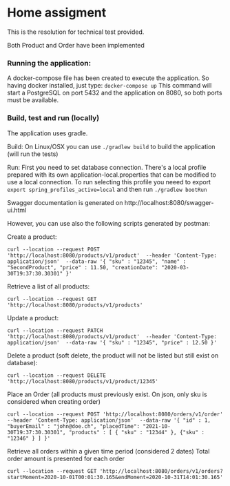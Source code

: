 # Home assigment

This is the resolution for technical test provided.

Both Product and Order have been implemented

### Running the application:

A docker-compose file has been created to execute the application. So having docker installed,
just type: `docker-compose up`
This command will start a PostgreSQL on port 5432 and the application on 8080, so both ports must 
be available.  

### Build, test and run (locally)

The application uses gradle. 

Build: On Linux/OSX you can use `./gradlew build` to build the application (will run the tests)

Run: First you need to set database connection. There's a local profile prepared with its own application-local.properties
that can be modified to use a local connection. To run selecting this profile you neeed to export
`export spring_profiles_active=local` 
and then run  `./gradlew bootRun`


Swagger documentation is generated on http://localhost:8080/swagger-ui.html

However, you can use also the following scripts generated by postman:

Create a product:

`
curl --location --request POST 'http://localhost:8080/products/v1/product' 
--header 'Content-Type: application/json' 
--data-raw '{
    "sku" : "12345",
    "name" : "SecondProduct",
    "price" : 11.50,
    "creationDate": "2020-03-30T19:37:30.30301"
}'
`

Retrieve a list of all products: 

`curl --location --request GET 'http://localhost:8080/products/v1/products' 
`

Update a product:

`curl --location --request PATCH 'http://localhost:8080/products/v1/product' 
--header 'Content-Type: application/json' 
--data-raw '{
    "sku" : "12345",
    "price" : 12.50
}'
`

Delete a product (soft delete, the product will not be listed but still exist on database):

`
curl --location --request DELETE 'http://localhost:8080/products/v1/product/12345'
`

Place an Order (all products must previously exist. On json, only sku is considered when creating order)

`
curl --location --request POST 'http://localhost:8080/orders/v1/order' 
--header 'Content-Type: application/json' 
--data-raw '{
    "id" : 1,
    "buyerEmail" : "john@doe.ch",
    "placedTime": "2021-10-30T19:37:30.30301",
    "products" : [
        { "sku" : "12344" }, {"sku" : "12346" }
    ]
}'
`

Retrieve all orders within a given time period (considered 2 dates) Total order amount is presented for each order

`curl --location --request GET 'http://localhost:8080/orders/v1/orders?startMoment=2020-10-01T00:01:30.165&endMoment=2020-10-31T14:01:30.165'`
